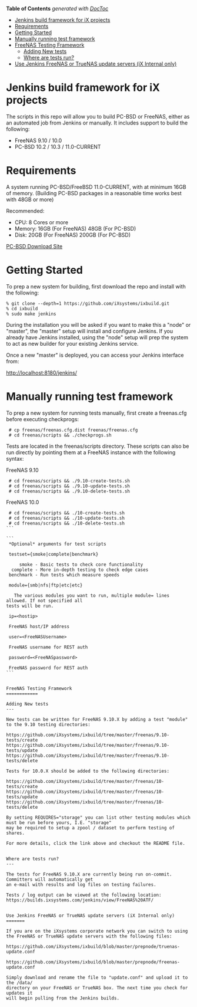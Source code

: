 <!-- START doctoc generated TOC please keep comment here to allow auto update -->
<!-- DON'T EDIT THIS SECTION, INSTEAD RE-RUN doctoc TO UPDATE -->
**Table of Contents**  *generated with [DocToc](https://github.com/thlorenz/doctoc)*

- [Jenkins build framework for iX projects](#jenkins-build-framework-for-ix-projects)
- [Requirements](#requirements)
- [Getting Started](#getting-started)
- [Manually running test framework](#manually-running-test-framework)
- [FreeNAS Testing Framework](#freenas-testing-framework)
  - [Adding New tests](#adding-new-tests)
  - [Where are tests run?](#where-are-tests-run)
- [Use Jenkins FreeNAS or TrueNAS update servers (iX Internal only)](#use-jenkins-freenas-or-truenas-update-servers-ix-internal-only)

<!-- END doctoc generated TOC please keep comment here to allow auto update -->

Jenkins build framework for iX projects
===========

The scripts in this repo will allow you to build PC-BSD or FreeNAS, either
as an automated job from Jenkins or manually. It includes support to build
the following:

 * FreeNAS 9.10 / 10.0
 * PC-BSD 10.2 / 10.3 / 11.0-CURRENT


Requirements
============

A system running PC-BSD/FreeBSD 11.0-CURRENT, with at minimum 16GB of memory.
(Building PC-BSD packages in a reasonable time works best with 48GB or more)

Recommended:
* CPU: 8 Cores or more
* Memory: 16GB (For FreeNAS) 48GB (For PC-BSD)
* Disk: 20GB (For FreeNAS) 200GB (For PC-BSD)

[PC-BSD Download Site](http://download.pcbsd.org/iso/)


Getting Started
============

To prep a new system for building, first download the repo and install with
the following:

```
% git clone --depth=1 https://github.com/iXsystems/ixbuild.git
% cd ixbuild
% sudo make jenkins
```

During the installation you will be asked if you want to make this a "node" or "master",
the "master" setup will install and configure Jenkins. If you already have Jenkins
installed, using the "node" setup will prep the system to act as new builder for
your existing Jenkins service.

Once a new "master" is deployed, you can access your Jenkins interface from:

[http://localhost:8180/jenkins/](http://localhost:8180/jenkins/)


Manually running test framework
=======

To prep a new system for running tests manually, first create a freenas.cfg 
before executing checkprogs:

```
 # cp freenas/freenas.cfg.dist freenas/freenas.cfg
 # cd freenas/scripts && ./checkprogs.sh
```

Tests are located in the freenas/scripts directory.  These scripts can also be run 
directly by pointing them at a FreeNAS instance with the following syntax:

FreeNAS 9.10

```
 # cd freenas/scripts && ./9.10-create-tests.sh
 # cd freenas/scripts && ./9.10-update-tests.sh
 # cd freenas/scripts && ./9.10-delete-tests.sh
````

FreeNAS 10.0

````
 # cd freenas/scripts && ./10-create-tests.sh
 # cd freenas/scripts && ./10-update-tests.sh
 # cd freenas/scripts && ./10-delete-tests.sh
```

```
 *Optional* arguments for test scripts

 testset={smoke|complete|benchmark}

     smoke - Basic tests to check core functionality
  complete - More in-depth testing to check edge cases
 benchmark - Run tests which measure speeds

 module={smb|nfs|ftp|etc|etc}

   The various modules you want to run, multiple module= lines allowed. If not specified all
tests will be run.

 ip=<hostip>

 FreeNAS host/IP address

 user=<FreeNASUsername>

 FreeNAS username for REST auth

 password=<FreeNASpassword>

 FreeNAS password for REST auth
```


FreeNAS Testing Framework
============

Adding New tests
---

New tests can be written for FreeNAS 9.10.X by adding a test "module" to the 9.10 testing directories:

https://github.com/iXsystems/ixbuild/tree/master/freenas/9.10-tests/create
https://github.com/iXsystems/ixbuild/tree/master/freenas/9.10-tests/update
https://github.com/iXsystems/ixbuild/tree/master/freenas/9.10-tests/delete

Tests for 10.0.X should be added to the following directories:

https://github.com/iXsystems/ixbuild/tree/master/freenas/10-tests/create
https://github.com/iXsystems/ixbuild/tree/master/freenas/10-tests/update
https://github.com/iXsystems/ixbuild/tree/master/freenas/10-tests/delete

By setting REQUIRES="storage" you can list other testing modules which must be run before yours, I.E. "storage"
may be required to setup a zpool / dataset to perform testing of shares.

For more details, click the link above and checkout the README file.


Where are tests run?
---

The tests for FreeNAS 9.10.X are currently being run on-commit. Committers will automatically get
an e-mail with results and log files on testing failures.

Tests / log output can be viewed at the following location:
https://builds.ixsystems.com/jenkins/view/FreeNAS%20ATF/


Use Jenkins FreeNAS or TrueNAS update servers (iX Internal only)
=======

If you are on the iXsystems corporate network you can switch to using
the FreeNAS or TrueNAS update servers with the following files:

https://github.com/iXsystems/ixbuild/blob/master/prepnode/truenas-update.conf

https://github.com/iXsystems/ixbuild/blob/master/prepnode/freenas-update.conf

Simply download and rename the file to "update.conf" and upload it to the /data/
directory on your FreeNAS or TrueNAS box. The next time you check for updates it
will begin pulling from the Jenkins builds. 
